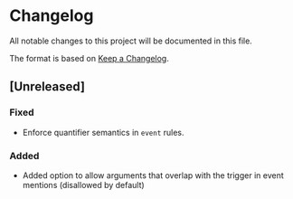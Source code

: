 # Changelog

All notable changes to this project will be documented in this file.

The format is based on [Keep a Changelog](https://keepachangelog.com/en/1.0.0/).

## [Unreleased]
### Fixed
- Enforce quantifier semantics in `event` rules.
### Added
- Added option to allow arguments that overlap with the trigger in event mentions (disallowed by default)
